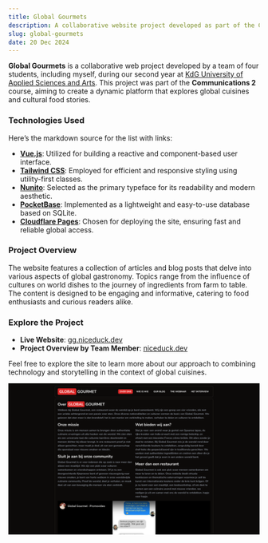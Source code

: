 ```yaml
---
title: Global Gourmets
description: A collaborative website project developed as part of the Communications 2 course at KdG Hogeschool.
slug: global-gourmets
date: 20 Dec 2024
---
```

**Global Gourmets** is a collaborative web project developed by a team of four students, including myself, during our second year at [KdG University of Applied Sciences and Arts](https://www.kdg.be/en). This project was part of the **Communications 2** course, aiming to create a dynamic platform that explores global cuisines and cultural food stories.

### Technologies Used

Here’s the markdown source for the list with links:

- **[Vue.js](https://vuejs.org/)**: Utilized for building a reactive and component-based user interface.  
- **[Tailwind CSS](https://tailwindcss.com/)**: Employed for efficient and responsive styling using utility-first classes.  
- **[Nunito](https://fonts.google.com/specimen/Nunito)**: Selected as the primary typeface for its readability and modern aesthetic.  
- **[PocketBase](https://pocketbase.io/)**: Implemented as a lightweight and easy-to-use database based on SQLite.  
- **[Cloudflare Pages](https://pages.cloudflare.com/)**: Chosen for deploying the site, ensuring fast and reliable global access.

### Project Overview

The website features a collection of articles and blog posts that delve into various aspects of global gastronomy. Topics range from the influence of cultures on world dishes to the journey of ingredients from farm to table. The content is designed to be engaging and informative, catering to food enthusiasts and curious readers alike.

### Explore the Project

- **Live Website**: [gg.niceduck.dev](https://gg.niceduck.dev/)
- **Project Overview by Team Member**: [niceduck.dev](https://niceduck.dev/projects/global-gourmet/)

Feel free to explore the site to learn more about our approach to combining technology and storytelling in the context of global cuisines.

![global-gourmets.png](global-gourmets-screenshot.png)